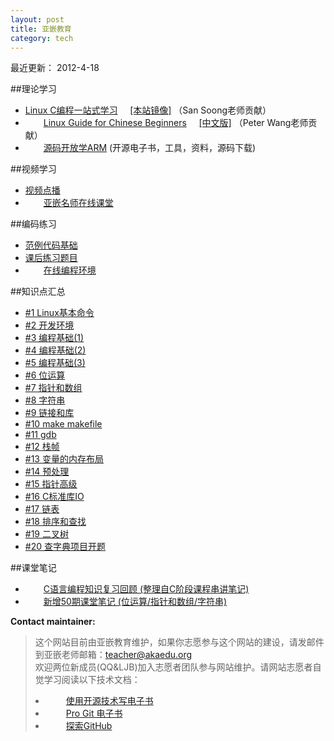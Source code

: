 ```yaml
---
layout: post
title: 亚嵌教育
category: tech 
---
```

最近更新： 2012-4-18  

##理论学习
<ul>
<li> 
  <a href="http://learn.akae.cn/" target="_blank">Linux C编程一站式学习</a> &nbsp; &nbsp;  
  <a href="/book/" target="_blank">[本站镜像]</a> （San Soong老师贡献）
</li>
<li> 
  <img border="0" src="http://www.akaedu.org/img/new2.gif" width="25" height="15">
  <a href="http://happypeter.github.com/LGCB/book/index.html" target="_blank">Linux Guide for Chinese Beginners</a> &nbsp; &nbsp; 
  <a href="http://happypeter.github.com/LGCB/book/zh/" target="_blank">[中文版]</a> （Peter Wang老师贡献） 
</li>
<li> 
  <img border="0" src="http://www.akaedu.org/img/new2.gif" width="25" height="15">
  <a href="http://limingth.github.com/">源码开放学ARM</a>  (开源电子书，工具，资料，源码下载)
</li>
</ul>

##视频学习
<ul>
<li>
  <a href="http://akaedu.gensee.com/webcast/site/ondemand" target="_blank">视频点播</a> 
</li>
<li>
  <img border="0" src="http://www.akaedu.org/img/new2.gif" width="25" height="15">
  <a href="/video/list.html" target="_blank">亚嵌名师在线课堂</a> 
</li>
</ul>

##编码练习
<ul>
<li> <a href="/code/primary_coding.html">范例代码基础</a> </li> 
<li> <a href="http://akaedu.github.com/practice">课后练习题目</a> </li> 
<li> 
  <img border="0" src="http://www.akaedu.org/img/new2.gif" width="25" height="15">
  <a href="http://akaedu.codepad.org">在线编程环境</a> 
</li> 
</ul>

##知识点汇总
<ul>
<li> <a href="/post/chapter_01.html">#1 Linux基本命令</a> </li>
<li> <a href="/post/chapter_02.html">#2 开发环境</a> </li>
<li> <a href="/post/chapter_03.html">#3 编程基础(1)</a> </li>
<li> <a href="/post/chapter_04.html">#4 编程基础(2)</a> </li>
<li> <a href="/post/chapter_05.html">#5 编程基础(3)</a> </li>
<li> <a href="/post/chapter_06.html">#6 位运算</a> </li>
<li> <a href="/post/chapter_07.html">#7 指针和数组</a> </li>
<li> <a href="/post/chapter_08.html">#8 字符串</a> </li>
<li> <a href="/post/chapter_09.html">#9 链接和库</a> </li>
<li> <a href="/post/chapter_10.html">#10 make makefile</a> </li>
<li> <a href="/post/chapter_11.html">#11 gdb</a> </li>
<li> <a href="/post/chapter_12.html">#12 栈帧</a> </li>
<li> <a href="/post/chapter_13.html">#13 变量的内存布局</a> </li>
<li> <a href="/post/chapter_14.html">#14 预处理</a> </li>
<li> <a href="/post/chapter_15.html">#15 指针高级</a> </li>
<li> <a href="/post/chapter_16.html">#16 C标准库IO</a> </li>
<li> <a href="/post/chapter_17.html">#17 链表</a> </li>
<li> <a href="/post/chapter_18.html">#18 排序和查找</a> </li>
<li> <a href="/post/chapter_19.html">#19 二叉树</a> </li>
<li> <a href="/post/chapter_20.html">#20 查字典项目开题</a> </li>
</ul>

##课堂笔记
<ul>
<li> 
  <img border="0" src="http://www.akaedu.org/img/new2.gif" width="25" height="15">
  <a href="/code/c_notes.html">C语言编程知识复习回顾 (整理自C阶段课程串讲笔记)</a>   
</li>
<li> 
 <img border="0" src="http://www.akaedu.org/img/new2.gif" width="25" height="15">
 <a href="term50_notes.html">新增50期课堂笔记 (位运算/指针和数组/字符串) </a> 
</li>
</ul>

<p>
<b>Contact maintainer:</b>
</p>

<blockquote>
<p>
这个网站目前由亚嵌教育维护，如果你志愿参与这个网站的建设，请发邮件到亚嵌老师邮箱：<a
href="mailto:teacher@akaedu.org?subject=feedback">teacher@akaedu.org</a><br>
欢迎两位新成员(QQ&LJB)加入志愿者团队参与网站维护。请网站志愿者自觉学习阅读以下技术文档：<br>
<li> <img border="0" src="http://www.akaedu.org/img/new2.gif" width="25" height="15">
 <a href="http://www.ituring.com.cn/article/828"> 使用开源技术写电子书 </a> <br> </li>
<li> <img border="0" src="http://www.akaedu.org/img/new2.gif" width="25" height="15">
 <a href="http://progit.org/book/zh/"> Pro Git 电子书 </a> <br> </li>
<li> <img border="0" src="http://www.akaedu.org/img/new2.gif" width="25" height="15">
 <a href="http://www.worldhello.net/gotgithub/"> 探索GitHub </a> <br> </li>

</p>
</blockquote>

